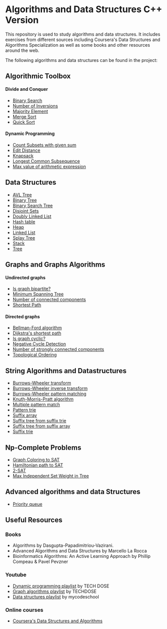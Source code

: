 # Algorithms and Data Structures C++ Version

This repository is used to study algorithms and data structures. It includes exercises from different sources including Coursera's Data Structures and Algorithms Specialization as well as some books and other resources around the web.

The following algorithms and data structures can be found in the project:

## Algorithmic Toolbox

#### Divide and Conquer

- [Binary Search](ToolBox/Divide&Conquer/BinarySearch.cpp)
- [Number of Inversions](ToolBox/Divide&Conquer/Inversions.cpp)
- [Majority Element](ToolBox/Divide&Conquer/MajorityElement.cpp)
- [Merge Sort](ToolBox/Divide&Conquer/MergeSort.cpp)
- [Quick Sort](ToolBox/Divide&Conquer/Quicksort.cpp)

#### Dynamic Programming

- [Count Subsets with given sum](ToolBox/DynamicProgramming/SubsetCounter.cpp)
- [Edit Distance](ToolBox/DynamicProgramming/editDistance.cpp)
- [Knapsack](ToolBox/DynamicProgramming/Knapsack.cpp)
- [Longest Common Subsequence](ToolBox/DynamicProgramming/lcs.cpp)
- [Max value of arithmetic expression](ToolBox/DynamicProgramming/MaxValue.cpp)

## Data Structures

- [AVL Tree](DataStructures/Bst/AvlTree.h)
- [Binary Tree](DataStructures/BinaryTree/BinaryTree.h)
- [Binary Search Tree](DataStructures/Bst/SearchTree.h)
- [Disjoint Sets](DataStructures/DisjointSets/disjoint_sets.h)
- [Doubly Linked List](DataStructures/LinkedList/doublelist.h)
- [Hash table](DataStructures/Hashing/hash_table.h)
- [Heap](DataStructures/Heap/heap.h)
- [Linked List](DataStructures/LinkedList/linkedlist.h) 
- [Splay Tree](DataStructures/Bst/SplayTree.h)
- [Stack](DataStructures/Stack/stack.cpp)
- [Tree](DataStructures/Tree/Tree.h)

## Graphs and Graphs Algorithms

#### Undirected graphs

- [Is graph bipartite?](Graph/Graph/graph.cpp)
- [Minimum Spanning Tree](Graph/Graph/weighted_graph.cpp)
- [Number of connected components](Graph/Graph/graph.cpp)
- [Shortest Path](Graph/Graph/graph.cpp)

#### Directed graphs

- [Bellman-Ford algorithm](Graph/Digraph/weighted_digraph.cpp)
- [Dijkstra's shortest path](Graph/Digraph/weighted_digraph.cpp)
- [Is graph cyclic?](Graph/Digraph/digraph.cpp)
- [Negative Cycle Detection](Graph/Digraph/weighted_digraph.cpp)
- [Number of strongly connected components](Graph/Digraph/digraph.cpp)
- [Topological Ordering](Graph/Digraph/digraph.cpp)


## String Algorithms and Datastructures


- [Burrows-Wheeler transform](Strings/BurrowsWheeler/burrows_wheeler.cpp)
- [Burrows-Wheeler inverse transform](Strings/BurrowsWheeler/burrows_wheeler.cpp)
- [Burrows-Wheeler pattern matching](Strings/BurrowsWheeler/burrows_wheeler.cpp)
- [Knuth-Morris-Pratt algorithm](Strings/KnuthMorris/pattern_matching.cpp)
- [Multiple pattern match](Strings/SuffixTrees/pattern_trie.cpp)
- [Pattern trie](Strings/SuffixTrees/pattern_trie.cpp)
- [Suffix array](Strings/SuffixArray/suffix_array.cpp)
- [Suffix tree from suffix trie](Strings/SuffixTrees/suffix_tree_from_trie.cpp)
- [Suffix tree from suffix array](Strings/SuffixTrees/suffix_tree.cpp)
- [Suffix trie](Strings/SuffixTrees/suffix_trie.cpp)


## Np-Complete Problems

- [Graph Coloring to SAT](Np-complete/coloring/graph_coloring.cpp)
- [Hamiltonian path to SAT](Np-complete/hamiltonian_cycle/hamiltonian_cycle.cpp)
- [2-SAT](Np-complete/2-sat/2-sat.cpp)
- [Max Independent Set Weight in Tree](Np-complete/independent_set/independent_set.cpp)

## Advanced algorithms and data Structures

- [Priority queue](Advanced/PriorityQueue/priority_queue.cpp)

## Useful Resources

### Books 
- Algorithms by Dasgupta-Papadimitriou-Vazirani.
- Advanced Algorithms and Data Structures by Marcello La Rocca
- Bioinformatics Algorithms: An Active Learning Approach by Phillip Compeau & Pavel Pevzner

### Youtube
- [Dynamic programming playlist](https://www.youtube.com/playlist?list=PLEJXowNB4kPxBwaXtRO1qFLpCzF75DYrS) by TECH DOSE
- [Graph algorithms playlist](https://www.youtube.com/playlist?list=PLEJXowNB4kPzByLnnFYNSCoqtFz0VKLk5) by TECHDOSE
- [Data structures playlist](https://www.youtube.com/playlist?list=PL2_aWCzGMAwI3W_JlcBbtYTwiQSsOTa6P) by mycodeschool

### Online courses
- [Coursera's Data Structures and Algorithms](https://www.coursera.org/specializations/data-structures-algorithms)
